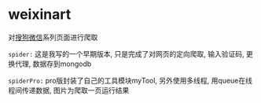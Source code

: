 # weixinart

对[搜狗微信](http://weixin.sogou.com/weixin?query=%E9%85%92%E5%BA%97%E5%8E%A8%E6%88%BF%E6%8E%92%E7%83%9F%E7%AE%A1%E9%81%93&_sug_type_=&s_from=input&_sug_=n&type=2&page=1&ie=utf8)系列页面进行爬取

`spider:` 这是我写的一个早期版本, 只是完成了对网页的定向爬取, 输入验证码, 更换代理, 数据存到mongodb

`spiderPro:` pro版封装了自己的工具模块myTool, 另外使用多线程, 用queue在线程间传递数据, 图片为爬取一页运行结果
